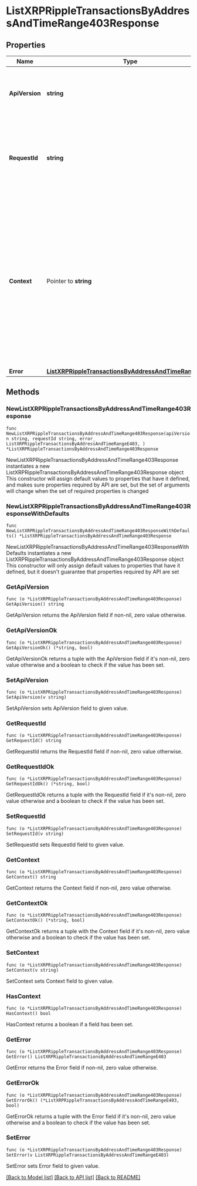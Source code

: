 # ListXRPRippleTransactionsByAddressAndTimeRange403Response

## Properties

Name | Type | Description | Notes
------------ | ------------- | ------------- | -------------
**ApiVersion** | **string** | Specifies the version of the API that incorporates this endpoint. | 
**RequestId** | **string** | Defines the ID of the request. The &#x60;requestId&#x60; is generated by Crypto APIs and it&#39;s unique for every request. | 
**Context** | Pointer to **string** | In batch situations the user can use the context to correlate responses with requests. This property is present regardless of whether the response was successful or returned as an error. &#x60;context&#x60; is specified by the user. | [optional] 
**Error** | [**ListXRPRippleTransactionsByAddressAndTimeRangeE403**](ListXRPRippleTransactionsByAddressAndTimeRangeE403.md) |  | 

## Methods

### NewListXRPRippleTransactionsByAddressAndTimeRange403Response

`func NewListXRPRippleTransactionsByAddressAndTimeRange403Response(apiVersion string, requestId string, error_ ListXRPRippleTransactionsByAddressAndTimeRangeE403, ) *ListXRPRippleTransactionsByAddressAndTimeRange403Response`

NewListXRPRippleTransactionsByAddressAndTimeRange403Response instantiates a new ListXRPRippleTransactionsByAddressAndTimeRange403Response object
This constructor will assign default values to properties that have it defined,
and makes sure properties required by API are set, but the set of arguments
will change when the set of required properties is changed

### NewListXRPRippleTransactionsByAddressAndTimeRange403ResponseWithDefaults

`func NewListXRPRippleTransactionsByAddressAndTimeRange403ResponseWithDefaults() *ListXRPRippleTransactionsByAddressAndTimeRange403Response`

NewListXRPRippleTransactionsByAddressAndTimeRange403ResponseWithDefaults instantiates a new ListXRPRippleTransactionsByAddressAndTimeRange403Response object
This constructor will only assign default values to properties that have it defined,
but it doesn't guarantee that properties required by API are set

### GetApiVersion

`func (o *ListXRPRippleTransactionsByAddressAndTimeRange403Response) GetApiVersion() string`

GetApiVersion returns the ApiVersion field if non-nil, zero value otherwise.

### GetApiVersionOk

`func (o *ListXRPRippleTransactionsByAddressAndTimeRange403Response) GetApiVersionOk() (*string, bool)`

GetApiVersionOk returns a tuple with the ApiVersion field if it's non-nil, zero value otherwise
and a boolean to check if the value has been set.

### SetApiVersion

`func (o *ListXRPRippleTransactionsByAddressAndTimeRange403Response) SetApiVersion(v string)`

SetApiVersion sets ApiVersion field to given value.


### GetRequestId

`func (o *ListXRPRippleTransactionsByAddressAndTimeRange403Response) GetRequestId() string`

GetRequestId returns the RequestId field if non-nil, zero value otherwise.

### GetRequestIdOk

`func (o *ListXRPRippleTransactionsByAddressAndTimeRange403Response) GetRequestIdOk() (*string, bool)`

GetRequestIdOk returns a tuple with the RequestId field if it's non-nil, zero value otherwise
and a boolean to check if the value has been set.

### SetRequestId

`func (o *ListXRPRippleTransactionsByAddressAndTimeRange403Response) SetRequestId(v string)`

SetRequestId sets RequestId field to given value.


### GetContext

`func (o *ListXRPRippleTransactionsByAddressAndTimeRange403Response) GetContext() string`

GetContext returns the Context field if non-nil, zero value otherwise.

### GetContextOk

`func (o *ListXRPRippleTransactionsByAddressAndTimeRange403Response) GetContextOk() (*string, bool)`

GetContextOk returns a tuple with the Context field if it's non-nil, zero value otherwise
and a boolean to check if the value has been set.

### SetContext

`func (o *ListXRPRippleTransactionsByAddressAndTimeRange403Response) SetContext(v string)`

SetContext sets Context field to given value.

### HasContext

`func (o *ListXRPRippleTransactionsByAddressAndTimeRange403Response) HasContext() bool`

HasContext returns a boolean if a field has been set.

### GetError

`func (o *ListXRPRippleTransactionsByAddressAndTimeRange403Response) GetError() ListXRPRippleTransactionsByAddressAndTimeRangeE403`

GetError returns the Error field if non-nil, zero value otherwise.

### GetErrorOk

`func (o *ListXRPRippleTransactionsByAddressAndTimeRange403Response) GetErrorOk() (*ListXRPRippleTransactionsByAddressAndTimeRangeE403, bool)`

GetErrorOk returns a tuple with the Error field if it's non-nil, zero value otherwise
and a boolean to check if the value has been set.

### SetError

`func (o *ListXRPRippleTransactionsByAddressAndTimeRange403Response) SetError(v ListXRPRippleTransactionsByAddressAndTimeRangeE403)`

SetError sets Error field to given value.



[[Back to Model list]](../README.md#documentation-for-models) [[Back to API list]](../README.md#documentation-for-api-endpoints) [[Back to README]](../README.md)


